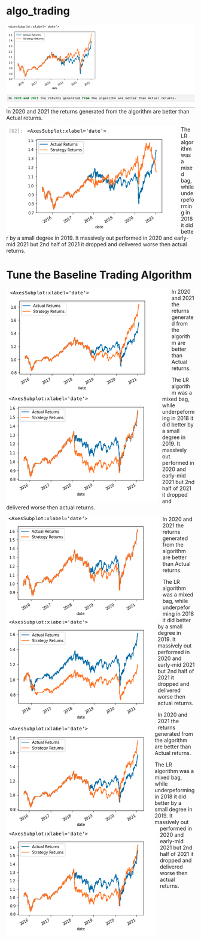 # algo_trading

<img src="./Resources/1. Baseline model.png"
     alt="Baseline Model"
     style="float: left; margin-right: 10px;" />
     
In 2020 and 2021 the returns generated from the algorithm are better than Actual returns.

<img src="./Resources/2. Using LR Model.png"
     alt="LR Model"
     style="float: left; margin-right: 10px;" />


The LR algorithm was a mixed bag, while underpeforming in 2018 it did better by a small degree in 2019. It massively out performed in 2020 and early-mid 2021 but 2nd half of 2021 it dropped and delivered worse then actual returns.

# Tune the Baseline Trading Algorithm

<img src="./Resources/3. Model 1 with 6months training data.png"
     alt="Baseline Model with 6 months data for training"
     style="float: left; margin-right: 10px;" />
     
In 2020 and 2021 the returns generated from the algorithm are better than Actual returns.

<img src="./Resources/4. LR model on 6m training data.png"
     alt="LR Model using 6 months of training data"
     style="float: left; margin-right: 10px;" />


The LR algorithm was a mixed bag, while underpeforming in 2018 it did better by a small degree in 2019. It massively out performed in 2020 and early-mid 2021 but 2nd half of 2021 it dropped and delivered worse then actual returns.

<img src="./Resources/7. Baseline with 3n50 day windows.png"
     alt="Baseline Model with 3 and 50 day SMA"
     style="float: left; margin-right: 10px;" />
     
In 2020 and 2021 the returns generated from the algorithm are better than Actual returns.

<img src="./Resources/8. LR with 3n50 day SMA.png"
     alt="LR Model using 3 and 50 day SMA"
     style="float: left; margin-right: 10px;" />


The LR algorithm was a mixed bag, while underpeforming in 2018 it did better by a small degree in 2019. It massively out performed in 2020 and early-mid 2021 but 2nd half of 2021 it dropped and delivered worse then actual returns.

<img src="./Resources/9. Baseline with 5n100 SMA.png"
     alt="Baseline Model with 5 and 100 day SMA"
     style="float: left; margin-right: 10px;" />
     
In 2020 and 2021 the returns generated from the algorithm are better than Actual returns.

<img src="./Resources/10. LR with 5n100 SMA.png"
     alt="LR Model using 5 and 100 day SMA"
     style="float: left; margin-right: 10px;" />


The LR algorithm was a mixed bag, while underpeforming in 2018 it did better by a small degree in 2019. It massively out performed in 2020 and early-mid 2021 but 2nd half of 2021 it dropped and delivered worse then actual returns.

